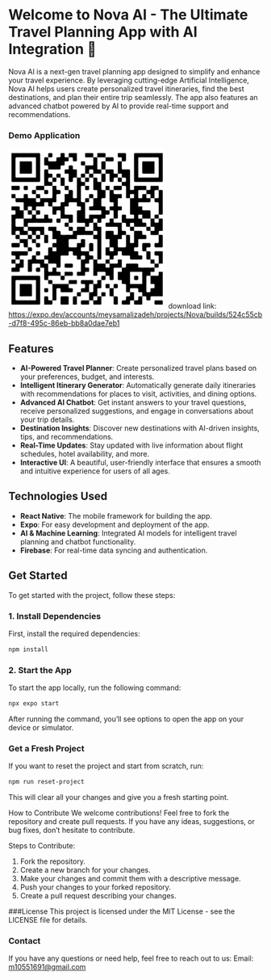 # Welcome to Nova AI - The Ultimate Travel Planning App with AI Integration 🚀

Nova AI is a next-gen travel planning app designed to simplify and enhance your travel experience. By leveraging cutting-edge Artificial Intelligence, Nova AI helps users create personalized travel itineraries, find the best destinations, and plan their entire trip seamlessly. The app also features an advanced chatbot powered by AI to provide real-time support and recommendations.

### Demo Application
![download app](assets/images/Capturefsd.PNG)
download link:
https://expo.dev/accounts/meysamalizadeh/projects/Nova/builds/524c55cb-d7f8-495c-86eb-bb8a0dae7eb1

## Features

- **AI-Powered Travel Planner**: Create personalized travel plans based on your preferences, budget, and interests.
- **Intelligent Itinerary Generator**: Automatically generate daily itineraries with recommendations for places to visit, activities, and dining options.
- **Advanced AI Chatbot**: Get instant answers to your travel questions, receive personalized suggestions, and engage in conversations about your trip details.
- **Destination Insights**: Discover new destinations with AI-driven insights, tips, and recommendations.
- **Real-Time Updates**: Stay updated with live information about flight schedules, hotel availability, and more.
- **Interactive UI**: A beautiful, user-friendly interface that ensures a smooth and intuitive experience for users of all ages.

## Technologies Used

- **React Native**: The mobile framework for building the app.
- **Expo**: For easy development and deployment of the app.
- **AI & Machine Learning**: Integrated AI models for intelligent travel planning and chatbot functionality.
- **Firebase**: For real-time data syncing and authentication.

## Get Started

To get started with the project, follow these steps:

### 1. Install Dependencies

   First, install the required dependencies:

   ```bash
   npm install
```
### 2. Start the App
To start the app locally, run the following command:
```bash
npx expo start
```
After running the command, you’ll see options to open the app on your device or simulator.

### Get a Fresh Project
If you want to reset the project and start from scratch, run:
```bash
npm run reset-project
```
This will clear all your changes and give you a fresh starting point.

How to Contribute
We welcome contributions! Feel free to fork the repository and create pull requests. If you have any ideas, suggestions, or bug fixes, don’t hesitate to contribute.

Steps to Contribute:
1. Fork the repository.
2. Create a new branch for your changes.
4. Make your changes and commit them with a descriptive message.
5. Push your changes to your forked repository.
6. Create a pull request describing your changes.

###License
This project is licensed under the MIT License - see the LICENSE file for details.

### Contact
If you have any questions or need help, feel free to reach out to us:
Email: m10551691@gmail.com

